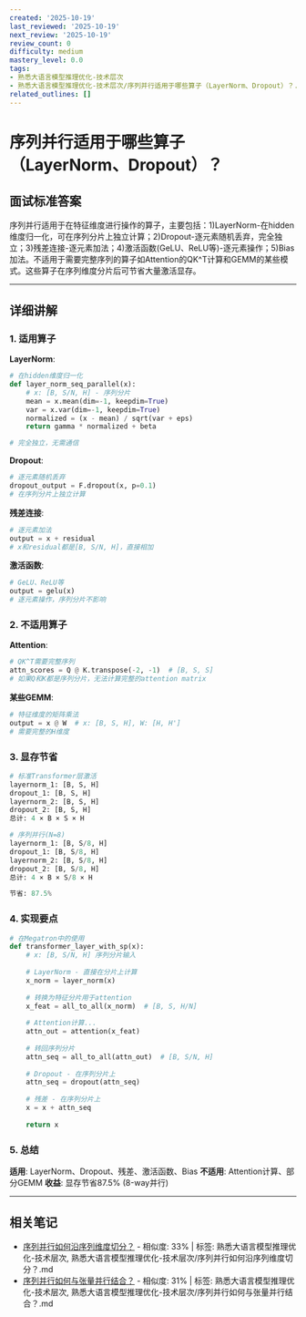 ```yaml
---
created: '2025-10-19'
last_reviewed: '2025-10-19'
next_review: '2025-10-19'
review_count: 0
difficulty: medium
mastery_level: 0.0
tags:
- 熟悉大语言模型推理优化-技术层次
- 熟悉大语言模型推理优化-技术层次/序列并行适用于哪些算子（LayerNorm、Dropout）？.md
related_outlines: []
---
```


# 序列并行适用于哪些算子（LayerNorm、Dropout）？

## 面试标准答案

序列并行适用于在特征维度进行操作的算子，主要包括：1)LayerNorm-在hidden维度归一化，可在序列分片上独立计算；2)Dropout-逐元素随机丢弃，完全独立；3)残差连接-逐元素加法；4)激活函数(GeLU、ReLU等)-逐元素操作；5)Bias加法。不适用于需要完整序列的算子如Attention的QK^T计算和GEMM的某些模式。这些算子在序列维度分片后可节省大量激活显存。

---

## 详细讲解

### 1. 适用算子

**LayerNorm**:
```python
# 在hidden维度归一化
def layer_norm_seq_parallel(x):
    # x: [B, S/N, H] - 序列分片
    mean = x.mean(dim=-1, keepdim=True)
    var = x.var(dim=-1, keepdim=True)
    normalized = (x - mean) / sqrt(var + eps)
    return gamma * normalized + beta

# 完全独立，无需通信
```

**Dropout**:
```python
# 逐元素随机丢弃
dropout_output = F.dropout(x, p=0.1)
# 在序列分片上独立计算
```

**残差连接**:
```python
# 逐元素加法
output = x + residual
# x和residual都是[B, S/N, H]，直接相加
```

**激活函数**:
```python
# GeLU、ReLU等
output = gelu(x)
# 逐元素操作，序列分片不影响
```

### 2. 不适用算子

**Attention**:
```python
# QK^T需要完整序列
attn_scores = Q @ K.transpose(-2, -1)  # [B, S, S]
# 如果Q和K都是序列分片，无法计算完整的attention matrix
```

**某些GEMM**:
```python
# 特征维度的矩阵乘法
output = x @ W  # x: [B, S, H], W: [H, H']
# 需要完整的H维度
```

### 3. 显存节省

```python
# 标准Transformer层激活
layernorm_1: [B, S, H]
dropout_1: [B, S, H]
layernorm_2: [B, S, H]
dropout_2: [B, S, H]
总计: 4 × B × S × H

# 序列并行(N=8)
layernorm_1: [B, S/8, H]
dropout_1: [B, S/8, H]
layernorm_2: [B, S/8, H]
dropout_2: [B, S/8, H]
总计: 4 × B × S/8 × H

节省: 87.5%
```

### 4. 实现要点

```python
# 在Megatron中的使用
def transformer_layer_with_sp(x):
    # x: [B, S/N, H] 序列分片输入
    
    # LayerNorm - 直接在分片上计算
    x_norm = layer_norm(x)
    
    # 转换为特征分片用于attention
    x_feat = all_to_all(x_norm)  # [B, S, H/N]
    
    # Attention计算...
    attn_out = attention(x_feat)
    
    # 转回序列分片
    attn_seq = all_to_all(attn_out)  # [B, S/N, H]
    
    # Dropout - 在序列分片上
    attn_seq = dropout(attn_seq)
    
    # 残差 - 在序列分片上
    x = x + attn_seq
    
    return x
```

### 5. 总结

**适用**: LayerNorm、Dropout、残差、激活函数、Bias
**不适用**: Attention计算、部分GEMM
**收益**: 显存节省87.5% (8-way并行)


---

## 相关笔记
<!-- 自动生成 -->

- [序列并行如何沿序列维度切分？](notes/熟悉大语言模型推理优化-技术层次/序列并行如何沿序列维度切分？.md) - 相似度: 33% | 标签: 熟悉大语言模型推理优化-技术层次, 熟悉大语言模型推理优化-技术层次/序列并行如何沿序列维度切分？.md
- [序列并行如何与张量并行结合？](notes/熟悉大语言模型推理优化-技术层次/序列并行如何与张量并行结合？.md) - 相似度: 31% | 标签: 熟悉大语言模型推理优化-技术层次, 熟悉大语言模型推理优化-技术层次/序列并行如何与张量并行结合？.md


